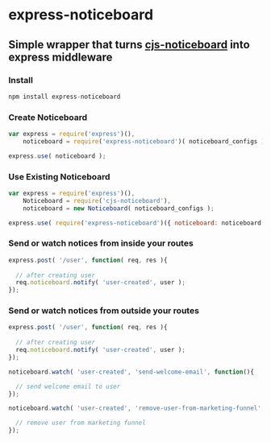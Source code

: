 express-noticeboard
===

## Simple wrapper that turns [cjs-noticeboard](https://www.npmjs.com/package/cjs-noticeboard "cjs-noticeboard on npm") into express middleware

### Install

```js
npm install express-noticeboard
```

### Create Noticeboard

```js
var express = require('express')(),
    noticeboard = require('express-noticeboard')( noticeboard_configs );

express.use( noticeboard );
```

### Use Existing Noticeboard

```js
var express = require('express')(),
    Noticeboard = require('cjs-noticeboard'),
    noticeboard = new Noticeboard( noticeboard_configs );

express.use( require('express-noticeboard')({ noticeboard: noticeboard }) );
```

### Send or watch notices from inside your routes

```js
express.post( '/user', function( req, res ){
  
  // after creating user
  req.noticeboard.notify( 'user-created', user );  
});
```

### Send or watch notices from outside your routes

```js
express.post( '/user', function( req, res ){
  
  // after creating user  
  req.noticeboard.notify( 'user-created', user );
});

noticeboard.watch( 'user-created', 'send-welcome-email', function(){

  // send welcome email to user
});

noticeboard.watch( 'user-created', 'remove-user-from-marketing-funnel', function(){

  // remove user from marketing funnel
});
```